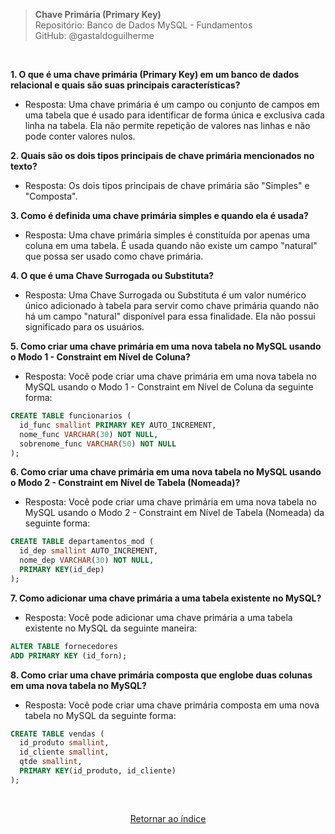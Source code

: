 > **Chave Primária (Primary Key)**     
> Repositório: Banco de Dados MySQL - Fundamentos  
> GitHub: @gastaldoguilherme

&nbsp;



**1. O que é uma chave primária (Primary Key) em um banco de dados relacional e quais são suas principais características?**

   - Resposta: Uma chave primária é um campo ou conjunto de campos em uma tabela que é usado para identificar de forma única e exclusiva cada linha na tabela. Ela não permite repetição de valores nas linhas e não pode conter valores nulos.

**2. Quais são os dois tipos principais de chave primária mencionados no texto?**

   - Resposta: Os dois tipos principais de chave primária são "Simples" e "Composta".

**3. Como é definida uma chave primária simples e quando ela é usada?**

   - Resposta: Uma chave primária simples é constituída por apenas uma coluna em uma tabela. É usada quando não existe um campo "natural" que possa ser usado como chave primária.

**4. O que é uma Chave Surrogada ou Substituta?**

   - Resposta: Uma Chave Surrogada ou Substituta é um valor numérico único adicionado à tabela para servir como chave primária quando não há um campo "natural" disponível para essa finalidade. Ela não possui significado para os usuários.

**5. Como criar uma chave primária em uma nova tabela no MySQL usando o Modo 1 - Constraint em Nível de Coluna?**

   - Resposta: Você pode criar uma chave primária em uma nova tabela no MySQL usando o Modo 1 - Constraint em Nível de Coluna da seguinte forma:

```sql
CREATE TABLE funcionarios (
  id_func smallint PRIMARY KEY AUTO_INCREMENT,
  nome_func VARCHAR(30) NOT NULL,
  sobrenome_func VARCHAR(50) NOT NULL
);
```

**6. Como criar uma chave primária em uma nova tabela no MySQL usando o Modo 2 - Constraint em Nível de Tabela (Nomeada)?**

   - Resposta: Você pode criar uma chave primária em uma nova tabela no MySQL usando o Modo 2 - Constraint em Nível de Tabela (Nomeada) da seguinte forma:

```sql
CREATE TABLE departamentos_mod (
  id_dep smallint AUTO_INCREMENT,
  nome_dep VARCHAR(30) NOT NULL,
  PRIMARY KEY(id_dep)
);
```

**7. Como adicionar uma chave primária a uma tabela existente no MySQL?**

   - Resposta: Você pode adicionar uma chave primária a uma tabela existente no MySQL da seguinte maneira:

```sql
ALTER TABLE fornecedores
ADD PRIMARY KEY (id_forn);
```

**8. Como criar uma chave primária composta que englobe duas colunas em uma nova tabela no MySQL?**

   - Resposta: Você pode criar uma chave primária composta em uma nova tabela no MySQL da seguinte forma:

```sql
CREATE TABLE vendas (
  id_produto smallint,
  id_cliente smallint,
  qtde smallint,
  PRIMARY KEY(id_produto, id_cliente)
);
```
&nbsp;    

<div align="center">
   
[Retornar ao índice](/README.md)

</div>
